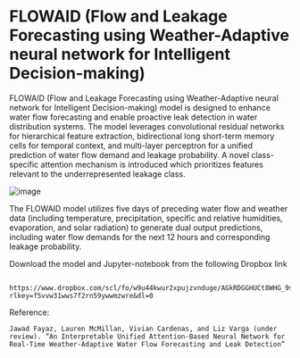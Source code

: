 # FLOWAID (Flow and Leakage Forecasting using Weather-Adaptive neural network for Intelligent Decision-making)


FLOWAID (Flow and Leakage Forecasting using Weather-Adaptive neural network for Intelligent Decision-making) model is designed to enhance water flow forecasting and enable proactive leak detection in water distribution systems. The model leverages convolutional residual networks for hierarchical feature extraction, bidirectional long short-term memory cells for temporal context, and multi-layer perceptron for a unified prediction of water flow demand and leakage probability. A novel class-specific attention mechanism is introduced which prioritizes features relevant to the underrepresented leakage class. 

![image](https://github.com/user-attachments/assets/4be8e7cb-ba20-4e8d-82eb-2e68ba05a5b0)


The FLOWAID model utilizes five days of preceding water flow and weather data (including temperature, precipitation, specific and relative humidities, evaporation, and solar radiation) to generate dual output predictions, including water flow demands for the next 12 hours and corresponding leakage probability.


Download the model and Jupyter-notebook from the following Dropbox link

          https://www.dropbox.com/scl/fo/w9u44kwur2xpujzvnduge/AGkRDGGHUCt8WHG_9sUXM6Y?rlkey=f5vvw31wws7f2rn59ywwmzwre&dl=0

Reference:
          
    Jawad Fayaz, Lauren McMillan, Vivian Cardenas, and Liz Varga (under review). “An Interpretable Unified Attention-Based Neural Network for Real-Time Weather-Adaptive Water Flow Forecasting and Leak Detection”
